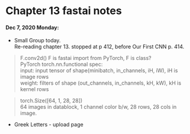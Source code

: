 # Chapter 13 fastai notes   
  
#### Dec 7, 2020 Monday:  
 * Small Group today.  
   Re-reading chapter 13. stopped at p 412, before Our First CNN p. 414.  

>F.conv2d()
>F is fastai import from PyTorch, F is class?  
>PyTorch torch.nn.functional spec:   
>input: input tensor of shape(minibatch, in_channels, iH, iW), iH is image rows   
>weight: filters of shape (out_channels, in_channels, kH, kW), kH is kernel rows  

>torch.Size([64, 1, 28, 28])   
>   64 images in datablock, 1 channel color b/w, 28 rows, 28 cols in image.  

* Greek Letters - upload page  
